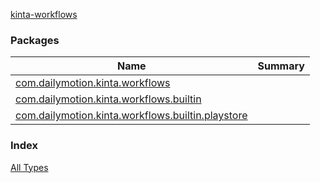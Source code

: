 [kinta-workflows](./index.md)

### Packages

| Name | Summary |
|---|---|
| [com.dailymotion.kinta.workflows](com.dailymotion.kinta.workflows/index.md) |  |
| [com.dailymotion.kinta.workflows.builtin](com.dailymotion.kinta.workflows.builtin/index.md) |  |
| [com.dailymotion.kinta.workflows.builtin.playstore](com.dailymotion.kinta.workflows.builtin.playstore/index.md) |  |

### Index

[All Types](alltypes/index.md)